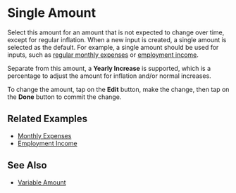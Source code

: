 # Single Amount

Select this amount for an amount that is not expected to change over time, except for regular inflation. When a new input is created, a single amount is selected as the default. For example, a single amount should be used for inputs, such as [regular monthly expenses][1] or [employment income][2].

Separate from this amount, a __Yearly Increase__ is supported, which is a percentage to adjust the amount for inflation and/or normal increases. 

To change the amount, tap on the __Edit__ button, make the change, then tap on the __Done__ button to commit the change.

## Related Examples

* [Monthly Expenses][1]
* [Employment Income][2]

## See Also

* [Variable Amount][3]

[1]:recipeMonthlyExpense.html
[2]:recipeEmploymentIncome.html
[3]:variableAmount.html